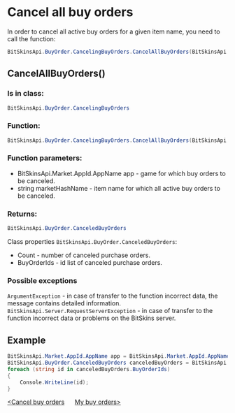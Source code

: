 ﻿# Cancel all buy orders

In order to cancel all active buy orders for a given item name, you need to call the function:

```csharp
BitSkinsApi.BuyOrder.CancelingBuyOrders.CancelAllBuyOrders(BitSkinsApi.Market.AppId.AppName app, string marketHashName);
```

## CancelAllBuyOrders()

### Is in class:

```csharp
BitSkinsApi.BuyOrder.CancelingBuyOrders
```

### Function:

```csharp
BitSkinsApi.BuyOrder.CancelingBuyOrders.CancelAllBuyOrders(BitSkinsApi.Market.AppId.AppName app, string marketHashName);
```

### Function parameters:

* BitSkinsApi.Market.AppId.AppName app - game for which buy orders to be canceled.
* string marketHashName - item name for which all active buy orders to be canceled.

### Returns:

```csharp
BitSkinsApi.BuyOrder.CanceledBuyOrders
```

Class properties ```BitSkinsApi.BuyOrder.CanceledBuyOrders```:
* Count - number of canceled purchase orders.
* BuyOrderIds - id list of canceled purchase orders.

### Possible exceptions
```ArgumentException``` - in case of transfer to the function incorrect data, the message contains detailed information.
\
```BitSkinsApi.Server.RequestServerException``` - in case of transfer to the function incorrect data or problems on the BitSkins server.

## Example

```csharp
BitSkinsApi.Market.AppId.AppName app = BitSkinsApi.Market.AppId.AppName.CounterStrikGlobalOffensive;
BitSkinsApi.BuyOrder.CanceledBuyOrders canceledBuyOrders = BitSkinsApi.BuyOrder.CancelingBuyOrders.CancelAllBuyOrders(app, "CS:GO Weapon Case 2");
foreach (string id in canceledBuyOrders.BuyOrderIds)
{
    Console.WriteLine(id);
}
```

[<Cancel buy orders](https://github.com/dmitrydnl/BitSkinsApi/blob/master/docs/eng/buy_order/cancel_buy_orders.md) &nbsp;&nbsp;&nbsp;&nbsp; [My buy orders>](https://github.com/dmitrydnl/BitSkinsApi/blob/master/docs/eng/buy_order/my_buy_orders.md)